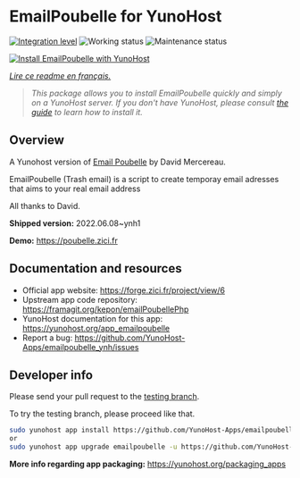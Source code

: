 <!--
N.B.: This README was automatically generated by https://github.com/YunoHost/apps/tree/master/tools/README-generator
It shall NOT be edited by hand.
-->

# EmailPoubelle for YunoHost

[![Integration level](https://dash.yunohost.org/integration/emailpoubelle.svg)](https://dash.yunohost.org/appci/app/emailpoubelle) ![Working status](https://ci-apps.yunohost.org/ci/badges/emailpoubelle.status.svg) ![Maintenance status](https://ci-apps.yunohost.org/ci/badges/emailpoubelle.maintain.svg)

[![Install EmailPoubelle with YunoHost](https://install-app.yunohost.org/install-with-yunohost.svg)](https://install-app.yunohost.org/?app=emailpoubelle)

*[Lire ce readme en français.](./README_fr.md)*

> *This package allows you to install EmailPoubelle quickly and simply on a YunoHost server.
If you don't have YunoHost, please consult [the guide](https://yunohost.org/#/install) to learn how to install it.*

## Overview

A Yunohost version of [Email Poubelle](http://www.mercereau.info/sortie-de-la-version-1-0-demailpoubelle-php-email-jetable-auto-hebergeable/) by David Mercereau.

EmailPoubelle (Trash email) is a script to create temporay email adresses that aims to your real email address

All thanks to David.


**Shipped version:** 2022.06.08~ynh1

**Demo:** https://poubelle.zici.fr
## Documentation and resources

* Official app website: <https://forge.zici.fr/project/view/6>
* Upstream app code repository: <https://framagit.org/kepon/emailPoubellePhp>
* YunoHost documentation for this app: <https://yunohost.org/app_emailpoubelle>
* Report a bug: <https://github.com/YunoHost-Apps/emailpoubelle_ynh/issues>

## Developer info

Please send your pull request to the [testing branch](https://github.com/YunoHost-Apps/emailpoubelle_ynh/tree/testing).

To try the testing branch, please proceed like that.

``` bash
sudo yunohost app install https://github.com/YunoHost-Apps/emailpoubelle_ynh/tree/testing --debug
or
sudo yunohost app upgrade emailpoubelle -u https://github.com/YunoHost-Apps/emailpoubelle_ynh/tree/testing --debug
```

**More info regarding app packaging:** <https://yunohost.org/packaging_apps>

